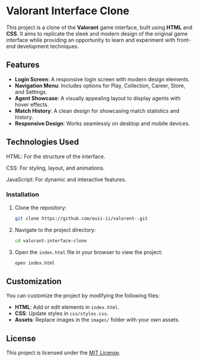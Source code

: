 
# Valorant Interface Clone

This project is a clone of the **Valorant** game interface, built using **HTML** and **CSS**. It aims to replicate the sleek and modern design of the original game interface while providing an opportunity to learn and experiment with front-end development techniques.

## Features

- **Login Screen**: A responsive login screen with modern design elements.
- **Navigation Menu**: Includes options for Play, Collection, Career, Store, and Settings.
- **Agent Showcase**: A visually appealing layout to display agents with hover effects.
- **Match History**: A clean design for showcasing match statistics and history.
- **Responsive Design**: Works seamlessly on desktop and mobile devices.

## Technologies Used

HTML: For the structure of the interface.

CSS: For styling, layout, and animations.

JavaScript: For dynamic and interactive features.

### Installation

1. Clone the repository:

   ```bash
   git clone https://github.com/euii-ii/valorent-.git
   ```

2. Navigate to the project directory:

   ```bash
   cd valorant-interface-clone
   ```

3. Open the `index.html` file in your browser to view the project:

   ```bash
   open index.html
   ```


## Customization

You can customize the project by modifying the following files:

- **HTML**: Add or edit elements in `index.html`.
- **CSS**: Update styles in `css/styles.css`.
- **Assets**: Replace images in the `images/` folder with your own assets.

## License

This project is licensed under the [MIT License](LICENSE).

